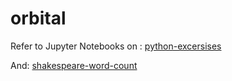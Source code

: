 # orbital

Refer to Jupyter Notebooks on :
[python-excersises](https://github.com/vitalv/orbital/blob/master/python-excersises/python-excersises.ipynb)

And:
[shakespeare-word-count](https://github.com/vitalv/orbital/blob/master/shakespeare/shakespeare-word-count.ipynb)
